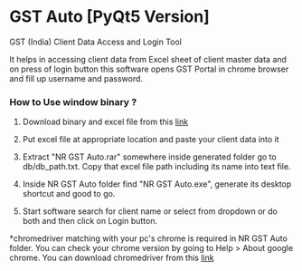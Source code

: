 # GST Auto [PyQt5 Version]
GST (India) Client Data Access and Login Tool

It helps in accessing client data from Excel sheet of client master data and on press of login button this software opens GST Portal in chrome browser and fill up username and password.

### How to Use window binary ?
1. Download binary and excel file from this [link](https://app.box.com/s/d5tpi5vk4tve3e6ehwqtm2llarsck524)

2. Put excel file at appropriate location and paste your client data into it

3. Extract "NR GST Auto.rar" somewhere inside generated folder go to db/db_path.txt. Copy that excel file path including its name into text file.

4. Inside NR GST Auto folder find "NR GST Auto.exe", generate its desktop shortcut and good to go.

5. Start software search for client name or select from dropdown or do both and then click on Login button.

*chromedriver matching with your pc's chrome is required in NR GST Auto folder. You can check your chrome version by going to Help > About google chrome. You can download chromedriver from this [link](https://chromedriver.chromium.org/downloads)